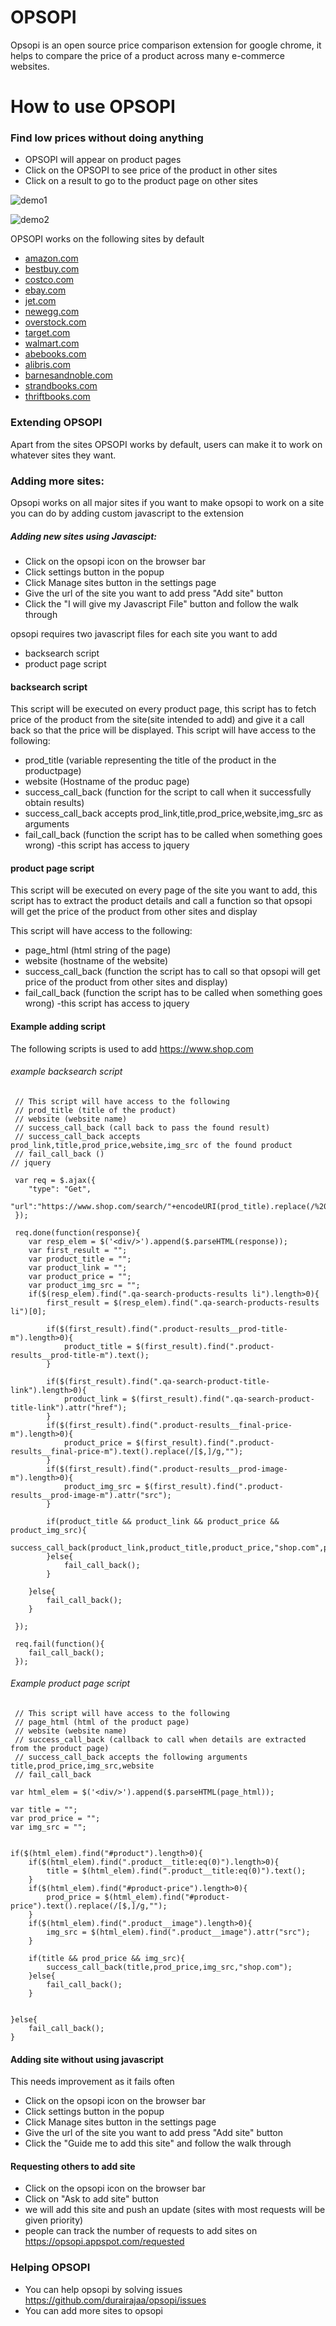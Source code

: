 # OPSOPI

Opsopi is an open source price comparison extension for google chrome, it helps to compare the price of a product across many e-commerce websites.
  
# How to use OPSOPI

### Find low prices without doing anything
- OPSOPI will appear on product pages
- Click on the OPSOPI to see price of the product in other sites
- Click on a result to go to the product page on other sites

![demo1](./demo.gif)



![demo2](./demo2.gif)

OPSOPI works on the following sites by default
- [amazon.com](https://www.amazon.com)
- [bestbuy.com](https://www.bestbuy.com)
- [costco.com](https://www.costco.com)
- [ebay.com](https://www.ebay.com/)
- [jet.com](https://jet.com/)
- [newegg.com](https://www.newegg.com)
- [overstock.com](https://www.overstock.com)
- [target.com](https://www.target.com)
- [walmart.com](https://www.walmart.com)
- [abebooks.com](https://www.abebooks.com)
- [alibris.com](https://www.alibris.com)
- [barnesandnoble.com](https://www.barnesandnoble.com/)
- [strandbooks.com](https://www.strandbooks.com/)
- [thriftbooks.com](https://www.thriftbooks.com/)

### Extending OPSOPI
Apart from the sites OPSOPI works by default, users can make it to work on whatever sites they want.


  ### Adding more sites:
Opsopi works on all major sites if you want to make opsopi to work on a site you can do by adding
custom javascript to the extension 

##### Adding new sites using Javascipt:

- Click on the opsopi icon on the browser bar
- Click settings button in the popup
- Click Manage sites button in the settings page
- Give the url of the site you want to add press "Add site" button
- Click the "I will give my Javascript File" button and follow the walk through
 
opsopi requires two javascript files for each site you want to add
- backsearch script
- product page script

#### backsearch script
This script will be executed on every product page, this script has to fetch price of the product from the site(site intended to add) and give it a call back so that the price will be displayed.
This script will have access to the following:
- prod_title (variable representing the title of the product in the productpage)
- website (Hostname of the produc page)
- success_call_back (function for the script to call when it successfully obtain results)
- success_call_back accepts prod_link,title,prod_price,website,img_src as arguments
- fail_call_back (function the script has to be called when something goes wrong)
-this script has access to jquery 

#### product page script
This script will be executed on every page of the site you want to add, this script has to extract the product details and call a function so that opsopi will get the price of the product from other sites and display

This script will have access to the following:
- page_html (html string of the page)
- website (hostname of the website)
- success_call_back (function the script has to call so that opsopi will get price of the product from other sites and display)
- fail_call_back (function the script has to be called when something goes wrong)
-this script has access to jquery 

#### Example adding script
The following scripts is used to add https://www.shop.com

###### example backsearch script
```
 // This script will have access to the following
 // prod_title (title of the product)
 // website (website name)
 // success_call_back (call back to pass the found result)
 // success_call_back accepts prod_link,title,prod_price,website,img_src of the found product
 // fail_call_back ()
// jquery

 var req = $.ajax({
 	"type": "Get",
 	"url":"https://www.shop.com/search/"+encodeURI(prod_title).replace(/%20/g,"+")
 });

 req.done(function(response){
 	var resp_elem = $('<div/>').append($.parseHTML(response));
 	var first_result = "";
 	var product_title = "";
 	var product_link = "";
 	var product_price = "";
 	var product_img_src = "";
 	if($(resp_elem).find(".qa-search-products-results li").length>0){
 		first_result = $(resp_elem).find(".qa-search-products-results li")[0];

	 	if($(first_result).find(".product-results__prod-title-m").length>0){
	 		product_title = $(first_result).find(".product-results__prod-title-m").text();
	 	}

	 	if($(first_result).find(".qa-search-product-title-link").length>0){
	 		product_link = $(first_result).find(".qa-search-product-title-link").attr("href");
	 	}
	 	if($(first_result).find(".product-results__final-price-m").length>0){
	 		product_price = $(first_result).find(".product-results__final-price-m").text().replace(/[$,]/g,"");
	 	}
	 	if($(first_result).find(".product-results__prod-image-m").length>0){
	 		product_img_src = $(first_result).find(".product-results__prod-image-m").attr("src");
	 	}

	 	if(product_title && product_link && product_price && product_img_src){
	 		success_call_back(product_link,product_title,product_price,"shop.com",product_img_src);
	 	}else{
	 		fail_call_back();
	 	}

 	}else{
 		fail_call_back();
 	}

 });

 req.fail(function(){
 	fail_call_back();
 });
```

###### Example product page script

```
 // This script will have access to the following
 // page_html (html of the product page)
 // website (website name)
 // success_call_back (callback to call when details are extracted from the product page)
 // success_call_back accepts the following arguments title,prod_price,img_src,website
 // fail_call_back

var html_elem = $('<div/>').append($.parseHTML(page_html));

var title = "";
var prod_price = "";
var img_src = "";


if($(html_elem).find("#product").length>0){
	if($(html_elem).find(".product__title:eq(0)").length>0){
		title = $(html_elem).find(".product__title:eq(0)").text();
	}
	if($(html_elem).find("#product-price").length>0){
		prod_price = $(html_elem).find("#product-price").text().replace(/[$,]/g,"");
	}
	if($(html_elem).find(".product__image").length>0){
		img_src = $(html_elem).find(".product__image").attr("src");
	}

	if(title && prod_price && img_src){
		success_call_back(title,prod_price,img_src,"shop.com");
	}else{
		fail_call_back();	
	}
	

}else{
	fail_call_back();
}
```
#### Adding site without using javascript
This needs improvement as it fails often
- Click on the opsopi icon on the browser bar
- Click settings button in the popup
- Click Manage sites button in the settings page
- Give the url of the site you want to add press "Add site" button
- Click the "Guide me to add this site" and follow the walk through

#### Requesting others to add site
- Click on the opsopi icon on the browser bar
- Click on "Ask to add site" button
- we will add this site and push an update (sites with most requests will be given priority)
- people can track the number of requests to add sites on https://opsopi.appspot.com/requested

### Helping OPSOPI
- You can help opsopi by solving issues https://github.com/durairajaa/opsopi/issues
- You can add more sites to opsopi
